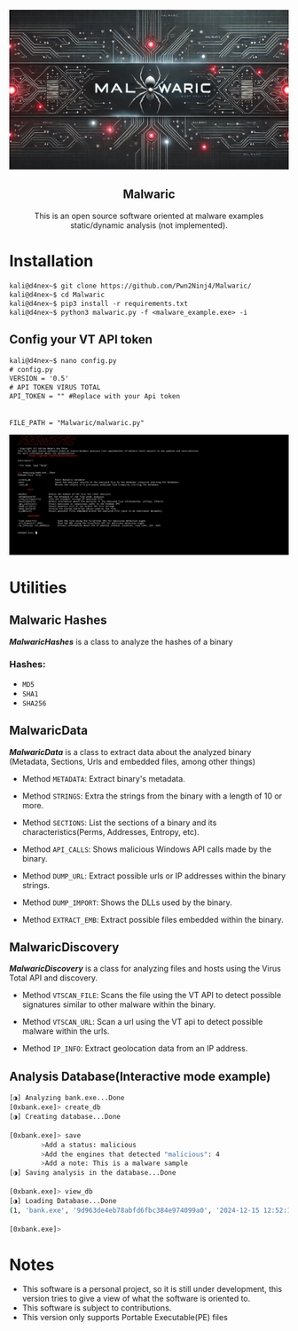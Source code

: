 ![Malwaric](images/malwaric1.webp)

<h2 align="center">Malwaric</h2>
<p align="center">
    This is an open source software oriented at malware examples static/dynamic analysis (not implemented).
</p>

# Installation
```console
kali@d4nex~$ git clone https://github.com/Pwn2Ninj4/Malwaric/
kali@d4nex~$ cd Malwaric
kali@d4nex~$ pip3 install -r requirements.txt
kali@d4nex~$ python3 malwaric.py -f <malware_example.exe> -i
```
## Config your VT API token
```console
kali@d4nex~$ nano config.py
# config.py
VERSION = '0.5'
# API TOKEN VIRUS TOTAL
API_TOKEN = "" #Replace with your Api token


FILE_PATH = "Malwaric/malwaric.py"
```

![help](images/sections.jpg)

# Utilities

## Malwaric Hashes

***MalwaricHashes*** is a class to analyze the hashes of a binary 
### Hashes:
- `MD5`
- `SHA1`
- `SHA256`

## MalwaricData

***MalwaricData*** is a class to extract data about the analyzed binary (Metadata, Sections, Urls and embedded files, among other things)

- Method `METADATA`: Extract binary's metadata.
  
- Method `STRINGS`: Extra the strings from the binary with a length of 10 or more.
  
- Method `SECTIONS`: List the sections of a binary and its characteristics(Perms, Addresses, Entropy, etc).
  
- Method `API_CALLS`: Shows malicious Windows API calls made by the binary.

- Method `DUMP_URL`: Extract possible urls or IP addresses within the binary strings.

- Method `DUMP_IMPORT`: Shows the DLLs used by the binary.

- Method `EXTRACT_EMB`: Extract possible files embedded within the binary.

## MalwaricDiscovery

***MalwaricDiscovery*** is a class for analyzing files and hosts using the Virus Total API and discovery.
            
- Method `VTSCAN_FILE`: Scans the file using the VT API to detect possible signatures similar to other malware within the binary.

- Method `VTSCAN_URL`: Scan a url using the VT api to detect possible malware within the urls.
        
- Method `IP_INFO`: Extract geolocation data from an IP address.

## Analysis Database(Interactive mode example)

```bash
[◑] Analyzing bank.exe...Done
[0xbank.exe]> create_db
[◑] Creating database...Done

[0xbank.exe]> save
        >Add a status: malicious
        >Add the engines that detected "malicious": 4
        >Add a note: This is a malware sample
[◑] Saving analysis in the database...Done

[0xbank.exe]> view_db
[◑] Loading Database...Done
(1, 'bank.exe', '9d963de4eb78abfd6fbc384e974099a0', '2024-12-15 12:52:12', 'malicious', 4, 'This is a malware sample')

[0xbank.exe]>
```
# Notes

- This software is a personal project, so it is still under development, this version tries to give a view of what the software is oriented to.
- This software is subject to contributions.
- This version only supports Portable Executable(PE) files
